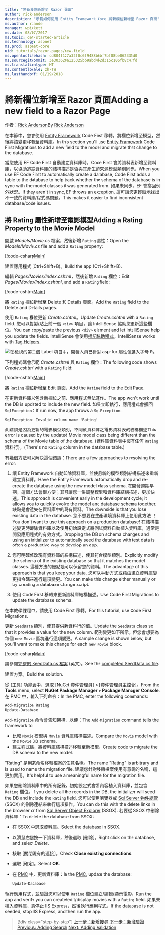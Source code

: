 ```yaml
---
title: "將新欄位新增至 Razor 頁面"
author: rick-anderson
description: "示範如何使用 Entity Framework Core 將新欄位新增至 Razor 頁面"
ms.author: riande
manager: wpickett
ms.date: 08/07/2017
ms.topic: get-started-article
ms.technology: aspnet
ms.prod: aspnet-core
uid: tutorials/razor-pages/new-field
ms.openlocfilehash: cd804f127a32f0c6f9488b6bf7bf88be062335d0
ms.sourcegitcommit: 3e303620a125325bb9abd4b2d315c106fb8c47fd
ms.translationtype: HT
ms.contentlocale: zh-TW
ms.lasthandoff: 01/19/2018
---
```

# <a name="adding-a-new-field-to-a-razor-page"></a><span data-ttu-id="38aea-103">將新欄位新增至 Razor 頁面</span><span class="sxs-lookup"><span data-stu-id="38aea-103">Adding a new field to a Razor Page</span></span>

<span data-ttu-id="38aea-104">作者：[Rick Anderson](https://twitter.com/RickAndMSFT)</span><span class="sxs-lookup"><span data-stu-id="38aea-104">By [Rick Anderson](https://twitter.com/RickAndMSFT)</span></span>

<span data-ttu-id="38aea-105">在本節中，您會使用 [Entity Framework](https://docs.microsoft.com/ef/core/get-started/aspnetcore/new-db) Code First 移轉，將欄位新增至模型，然後將該變更移轉至資料庫。</span><span class="sxs-lookup"><span data-stu-id="38aea-105">In this section you'll use [Entity Framework](https://docs.microsoft.com/ef/core/get-started/aspnetcore/new-db) Code First Migrations to add a new field to the model and migrate that change to the database.</span></span>

<span data-ttu-id="38aea-106">當您使用 EF Code First 自動建立資料庫時，Code First 會將資料表新增至資料庫，以協助追蹤資料庫的結構描述是否與其產生的來源模型類別同步。</span><span class="sxs-lookup"><span data-stu-id="38aea-106">When you use EF Code First to automatically create a database, Code First adds a table to the database to help track whether the schema of the database is in sync with the model classes it was generated from.</span></span> <span data-ttu-id="38aea-107">如果未同步，EF 會擲回例外狀況。</span><span class="sxs-lookup"><span data-stu-id="38aea-107">If they aren't in sync, EF throws an exception.</span></span> <span data-ttu-id="38aea-108">這可讓您更輕鬆地找出不一致的資料庫/程式碼問題。</span><span class="sxs-lookup"><span data-stu-id="38aea-108">This makes it easier to find inconsistent database/code issues.</span></span>

## <a name="adding-a-rating-property-to-the-movie-model"></a><span data-ttu-id="38aea-109">將 Rating 屬性新增至電影模型</span><span class="sxs-lookup"><span data-stu-id="38aea-109">Adding a Rating Property to the Movie Model</span></span>

<span data-ttu-id="38aea-110">開啟 *Models/Movie.cs* 檔案，然後新增 `Rating` 屬性：</span><span class="sxs-lookup"><span data-stu-id="38aea-110">Open the *Models/Movie.cs* file and add a `Rating` property:</span></span>

[!code-csharp[Main](razor-pages-start/sample/RazorPagesMovie/Models/MovieDateRating.cs?highlight=11&range=7-18)]

<span data-ttu-id="38aea-111">建置應用程式 (Ctrl+Shift+B)。</span><span class="sxs-lookup"><span data-stu-id="38aea-111">Build the app (Ctrl+Shift+B).</span></span>

<span data-ttu-id="38aea-112">編輯 *Pages/Movies/Index.cshtml*，然後新增 `Rating` 欄位：</span><span class="sxs-lookup"><span data-stu-id="38aea-112">Edit *Pages/Movies/Index.cshtml*, and add a `Rating` field:</span></span>

[!code-cshtml[Main](razor-pages-start/sample/RazorPagesMovie/Pages/Movies/Index.cshtml?highlight=40-42,61-63)]

<span data-ttu-id="38aea-113">將 `Rating` 欄位新增至 Delete 和 Details 頁面。</span><span class="sxs-lookup"><span data-stu-id="38aea-113">Add the `Rating` field to the Delete and Details pages.</span></span>

<span data-ttu-id="38aea-114">使用 `Rating` 欄位更新 *Create.cshtml*。</span><span class="sxs-lookup"><span data-stu-id="38aea-114">Update *Create.cshtml* with a `Rating` field.</span></span> <span data-ttu-id="38aea-115">您可以複製/貼上前一個 `<div>` 項目，讓 IntelliSense 協助您更新這些欄位。</span><span class="sxs-lookup"><span data-stu-id="38aea-115">You can copy/paste the previous `<div>` element and let intelliSense help you update the fields.</span></span> <span data-ttu-id="38aea-116">IntelliSense 會使用[標記協助程式](xref:mvc/views/tag-helpers/intro)。</span><span class="sxs-lookup"><span data-stu-id="38aea-116">IntelliSense works with [Tag Helpers](xref:mvc/views/tag-helpers/intro).</span></span>

![在檢視的第二個 Label 項目中，開發人員已針對 asp-for 屬性值鍵入字母 R。](new-field/_static/cr.png)

<span data-ttu-id="38aea-120">下列程式碼會示範 *Create.cshtml* 與 `Rating` 欄位：</span><span class="sxs-lookup"><span data-stu-id="38aea-120">The following code shows *Create.cshtml* with a `Rating` field:</span></span>

[!code-cshtml[Main](razor-pages-start/sample/RazorPagesMovie/Pages/Movies/Create.cshtml?highlight=36-40)]

<span data-ttu-id="38aea-121">將 `Rating` 欄位新增至 Edit 頁面。</span><span class="sxs-lookup"><span data-stu-id="38aea-121">Add the `Rating` field to the Edit Page.</span></span>

<span data-ttu-id="38aea-122">在更新資料庫以包含新欄位之前，應用程式無法運作。</span><span class="sxs-lookup"><span data-stu-id="38aea-122">The app won't work until the DB is updated to include the new field.</span></span> <span data-ttu-id="38aea-123">如果立即執行，應用程式會擲回 `SqlException`：</span><span class="sxs-lookup"><span data-stu-id="38aea-123">If run now, the app throws a `SqlException`:</span></span>

```
SqlException: Invalid column name 'Rating'.
```

<span data-ttu-id="38aea-124">此錯誤是因為更新的電影模型類別，不同於資料庫之電影資料表的結構描述</span><span class="sxs-lookup"><span data-stu-id="38aea-124">This error is caused by the updated Movie model class being different than the schema of the Movie table of the database.</span></span> <span data-ttu-id="38aea-125">(資料庫資料表中沒有任何 `Rating` 資料行)。</span><span class="sxs-lookup"><span data-stu-id="38aea-125">(There's no `Rating` column in the database table.)</span></span>

<span data-ttu-id="38aea-126">有幾個方法可以解決這個錯誤：</span><span class="sxs-lookup"><span data-stu-id="38aea-126">There are a few approaches to resolving the error:</span></span>

1. <span data-ttu-id="38aea-127">讓 Entity Framework 自動卸除資料庫，並使用新的模型類別結構描述來重新建立資料庫。</span><span class="sxs-lookup"><span data-stu-id="38aea-127">Have the Entity Framework automatically drop and re-create the database using  the new model class schema.</span></span> <span data-ttu-id="38aea-128">在開發週期早期，這個方法會很方便；其可讓您一併調整模型和資料庫結構描述，更加快速。</span><span class="sxs-lookup"><span data-stu-id="38aea-128">This approach is convenient early in the development cycle; it allows you to quickly evolve the model and database schema together.</span></span> <span data-ttu-id="38aea-129">缺點是會遺失在資料庫中的現有資料。</span><span class="sxs-lookup"><span data-stu-id="38aea-129">The downside is that you lose existing data in the database.</span></span> <span data-ttu-id="38aea-130">您不想要在生產環境資料庫上使用此方法 ！</span><span class="sxs-lookup"><span data-stu-id="38aea-130">You don't want to use this approach on a production database!</span></span> <span data-ttu-id="38aea-131">在結構描述變更時卸除資料庫以及使用初始設定式將測試資料自動植入資料庫，通常是開發應用程式的有效方式。</span><span class="sxs-lookup"><span data-stu-id="38aea-131">Dropping the DB on schema changes and using an initializer to automatically seed the database with test data is often a productive way to develop an app.</span></span>

2. <span data-ttu-id="38aea-132">您可明確修改現有資料庫的結構描述，使其符合模型類別。</span><span class="sxs-lookup"><span data-stu-id="38aea-132">Explicitly modify the schema of the existing database so that it matches the model classes.</span></span> <span data-ttu-id="38aea-133">這種方法的優點是可以保留您的資料。</span><span class="sxs-lookup"><span data-stu-id="38aea-133">The advantage of this approach is that you keep your data.</span></span> <span data-ttu-id="38aea-134">您可以手動方式或藉由建立資料庫變更指令碼來進行這項變更。</span><span class="sxs-lookup"><span data-stu-id="38aea-134">You can make this change either manually or by creating a database change script.</span></span>

3. <span data-ttu-id="38aea-135">使用 Code First 移轉來更新資料庫結構描述。</span><span class="sxs-lookup"><span data-stu-id="38aea-135">Use Code First Migrations to update the database schema.</span></span>

<span data-ttu-id="38aea-136">在本教學課程中，請使用 Code First 移轉。</span><span class="sxs-lookup"><span data-stu-id="38aea-136">For this tutorial, use Code First Migrations.</span></span>

<span data-ttu-id="38aea-137">更新 `SeedData` 類別，使其提供新資料行的值。</span><span class="sxs-lookup"><span data-stu-id="38aea-137">Update the `SeedData` class so that it provides a value for the new column.</span></span> <span data-ttu-id="38aea-138">範例變更如下所示，但您會想要為每個 `new Movie` 區塊進行這項變更。</span><span class="sxs-lookup"><span data-stu-id="38aea-138">A sample change is shown below, but you'll want to make this change for each `new Movie` block.</span></span>

[!code-csharp[Main](razor-pages-start/sample/RazorPagesMovie/Models/SeedDataRating.cs?name=snippet1&highlight=8)]

<span data-ttu-id="38aea-139">請參閱[完整的 SeedData.cs 檔案](https://github.com/aspnet/Docs/blob/master/aspnetcore/tutorials/razor-pages/razor-pages-start/sample/RazorPagesMovie/Models/SeedDataRating.cs) (英文)。</span><span class="sxs-lookup"><span data-stu-id="38aea-139">See the [completed SeedData.cs file](https://github.com/aspnet/Docs/blob/master/aspnetcore/tutorials/razor-pages/razor-pages-start/sample/RazorPagesMovie/Models/SeedDataRating.cs).</span></span>

<span data-ttu-id="38aea-140">建置方案。</span><span class="sxs-lookup"><span data-stu-id="38aea-140">Build the solution.</span></span>

<a name="pmc"></a> <span data-ttu-id="38aea-141">從 [工具] 功能表中，選取 [NuGet 套件管理員] > [套件管理員主控台]。</span><span class="sxs-lookup"><span data-stu-id="38aea-141">From the **Tools** menu, select **NuGet Package Manager > Package Manager Console**.</span></span>
<span data-ttu-id="38aea-142">在 PMC 中，輸入下列命令：</span><span class="sxs-lookup"><span data-stu-id="38aea-142">In the PMC, enter the following commands:</span></span>

```powershell
Add-Migration Rating
Update-Database
```

<span data-ttu-id="38aea-143">`Add-Migration` 命令會告知架構，以便：</span><span class="sxs-lookup"><span data-stu-id="38aea-143">The `Add-Migration` command tells the framework to:</span></span>

* <span data-ttu-id="38aea-144">比較 `Movie` 模型與 `Movie` 資料庫結構描述。</span><span class="sxs-lookup"><span data-stu-id="38aea-144">Compare the `Movie` model with the `Movie` DB schema.</span></span>
* <span data-ttu-id="38aea-145">建立程式碼，將資料庫結構描述移轉至新模型。</span><span class="sxs-lookup"><span data-stu-id="38aea-145">Create code to migrate the DB schema to the new model.</span></span>

<span data-ttu-id="38aea-146">"Rating" 是用來命名移轉檔案的任意名稱。</span><span class="sxs-lookup"><span data-stu-id="38aea-146">The name "Rating" is arbitrary and is used to name the migration file.</span></span> <span data-ttu-id="38aea-147">建議您針對移轉檔案使用有意義的名稱，這更加實用。</span><span class="sxs-lookup"><span data-stu-id="38aea-147">It's helpful to use a meaningful name for the migration file.</span></span>

<a name="ssox"></a> <span data-ttu-id="38aea-148">如果您刪除資料庫中的所有記錄，初始設定式會將內容植入資料庫，並包含 `Rating` 欄位。</span><span class="sxs-lookup"><span data-stu-id="38aea-148">If you delete all the records in the DB, the initializer will seed the DB and include the `Rating` field.</span></span> <span data-ttu-id="38aea-149">您可以使用瀏覽器或 [Sql Server 物件總管](xref:tutorials/razor-pages/sql#ssox) (SSOX) 的刪除連結來執行這項操作。</span><span class="sxs-lookup"><span data-stu-id="38aea-149">You can do this with the delete links in the browser or from [Sql Server Object Explorer](xref:tutorials/razor-pages/sql#ssox) (SSOX).</span></span> <span data-ttu-id="38aea-150">若要從 SSOX 中刪除資料庫：</span><span class="sxs-lookup"><span data-stu-id="38aea-150">To delete the database from SSOX:</span></span>

* <span data-ttu-id="38aea-151">在 SSOX 中選取資料庫。</span><span class="sxs-lookup"><span data-stu-id="38aea-151">Select the database in SSOX.</span></span>
* <span data-ttu-id="38aea-152">以滑鼠右鍵按一下資料庫，然後選取 [刪除]。</span><span class="sxs-lookup"><span data-stu-id="38aea-152">Right click on the database, and select *Delete*.</span></span>
* <span data-ttu-id="38aea-153">核取 [關閉現有的連接]。</span><span class="sxs-lookup"><span data-stu-id="38aea-153">Check **Close existing connections**.</span></span>
* <span data-ttu-id="38aea-154">選取 [確定]。</span><span class="sxs-lookup"><span data-stu-id="38aea-154">Select **OK**.</span></span>
* <span data-ttu-id="38aea-155">在 [PMC](xref:tutorials/razor-pages/new-field#pmc) 中，更新資料庫：</span><span class="sxs-lookup"><span data-stu-id="38aea-155">In the [PMC](xref:tutorials/razor-pages/new-field#pmc), update the database:</span></span>

  ```powershell
  Update-Database
  ```

<span data-ttu-id="38aea-156">執行應用程式，並驗證您可以使用 `Rating` 欄位建立/編輯/顯示電影。</span><span class="sxs-lookup"><span data-stu-id="38aea-156">Run the app and verify you can create/edit/display movies with a `Rating` field.</span></span> <span data-ttu-id="38aea-157">如果未植入資料庫，請停止 IIS Express，然後執行應用程式。</span><span class="sxs-lookup"><span data-stu-id="38aea-157">If the database is not seeded, stop IIS Express, and then run the app.</span></span>

>[!div class="step-by-step"]
<span data-ttu-id="38aea-158">[上一步：新增搜尋](xref:tutorials/razor-pages/search)
[下一步：新增驗證](xref:tutorials/razor-pages/validation)</span><span class="sxs-lookup"><span data-stu-id="38aea-158">[Previous: Adding Search](xref:tutorials/razor-pages/search)
[Next: Adding Validation](xref:tutorials/razor-pages/validation)</span></span>
